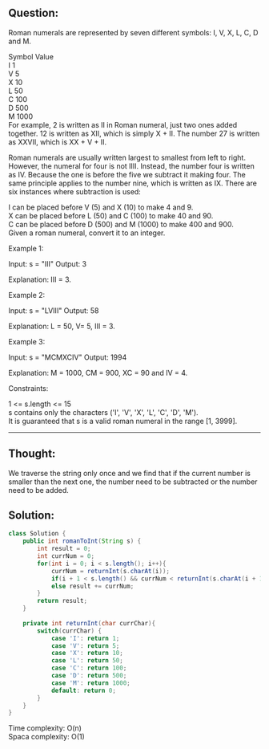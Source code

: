 ## Question:

Roman numerals are represented by seven different symbols: I, V, X, L, C, D and M.

Symbol       Value  
I             1  
V             5  
X             10  
L             50  
C             100  
D             500  
M             1000  
For example, 2 is written as II in Roman numeral, just two ones added together. 12 is written as XII, which is simply X + II. The number 27 is written as XXVII, which is XX + V + II.

Roman numerals are usually written largest to smallest from left to right. However, the numeral for four is not IIII. Instead, the number four is written as IV. Because the one is before the five we subtract it making four. The same principle applies to the number nine, which is written as IX. There are six instances where subtraction is used:

I can be placed before V (5) and X (10) to make 4 and 9.   
X can be placed before L (50) and C (100) to make 40 and 90.   
C can be placed before D (500) and M (1000) to make 400 and 900.  
Given a roman numeral, convert it to an integer.  

Example 1:

Input: s = "III"
Output: 3

Explanation: III = 3.

Example 2:

Input: s = "LVIII"
Output: 58

Explanation: L = 50, V= 5, III = 3.

Example 3:

Input: s = "MCMXCIV"
Output: 1994

Explanation: M = 1000, CM = 900, XC = 90 and IV = 4.

Constraints:

1 <= s.length <= 15  
s contains only the characters ('I', 'V', 'X', 'L', 'C', 'D', 'M').  
It is guaranteed that s is a valid roman numeral in the range [1, 3999].  

---
## Thought: 
We traverse the string only once and we find that if the current number is smaller than the next one, the number need to be subtracted
or the number need to be added.

## Solution:
```Java
class Solution {
    public int romanToInt(String s) {
        int result = 0;
        int currNum = 0;
        for(int i = 0; i < s.length(); i++){
            currNum = returnInt(s.charAt(i));
            if(i + 1 < s.length() && currNum < returnInt(s.charAt(i + 1))) result -= currNum;
            else result += currNum;
        }
        return result;
    }
    
    private int returnInt(char currChar){
        switch(currChar) {
            case 'I': return 1;
            case 'V': return 5;
            case 'X': return 10;
            case 'L': return 50;
            case 'C': return 100;
            case 'D': return 500;
            case 'M': return 1000;
            default: return 0;
        }
    }
}
```
Time complexity: O(n)  
Spaca complexity: O(1)
